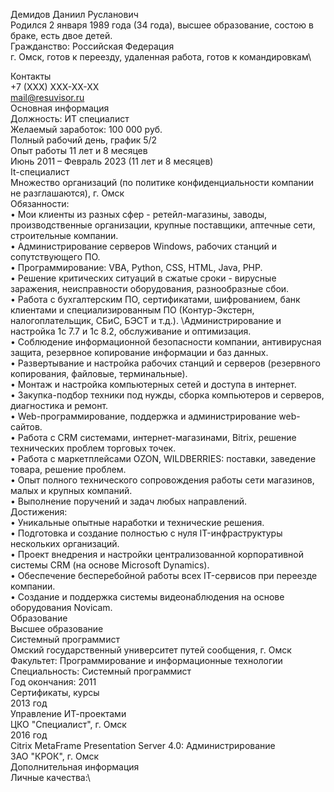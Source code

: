 Демидов Даниил Русланович\
Родился 2 января 1989 года (34 года), высшее образование, состою в браке, есть двое детей.\
Гражданство: Российская Федерация\
г. Омск, готов к переезду, удаленная работа, готов к командировкам\

Контакты\
+7 (ХХХ) ХХХ-ХХ-ХХ\
mail@resuvisor.ru\
Основная информация\
Должность: ИТ специалист\
Желаемый заработок: 100 000 руб.\
Полный рабочий день, график 5/2\
Опыт работы 11 лет и 8 месяцев\
Июнь 2011 – Февраль 2023 (11 лет и 8 месяцев)\
It-специалист\
Множество организаций (по политике конфиденциальности компании не разглашаются), г. Омск\
Обязанности:\
•	Мои клиенты из разных сфер - ретейл-магазины, заводы, производственные организации, крупные поставщики, аптечные сети, строительные компании.\
•	Администрирование серверов Windows, рабочих станций и сопутствующего ПО.\
•	Программирование: VBA, Python, CSS, HTML, Java, PHP.\
•	Решение критических ситуаций в сжатые сроки - вирусные заражения, неисправности оборудования, разнообразные сбои.\
•	Работа с бухгалтерским ПО, сертификатами, шифрованием, банк клиентами и специализированным ПО (Контур-Экстерн, налогоплательщик, СБиС, БЭСТ и т.д.). \Администрирование и настройка 1с 7.7 и 1с 8.2, обслуживание и оптимизация.\
•	Соблюдение информационной безопасности компании, антивирусная защита, резервное копирование информации и баз данных.\
•	Развертывание и настройка рабочих станций и серверов (резервного копирования, файловые, терминальные).\
•	Монтаж и настройка компьютерных сетей и доступа в интернет.\
•	Закупка-подбор техники под нужды, сборка компьютеров и серверов, диагностика и ремонт.\
•	Web-программирование, поддержка и администрирование web-сайтов.\
•	Работа с CRM системами, интернет-магазинами, Bitrix, решение технических проблем торговых точек. \
•	Работа с маркетплейсами OZON, WILDBERRIES: поставки, заведение товара, решение проблем.\
•	Опыт полного технического сопровождения работы сети магазинов, малых и крупных компаний.\
•	Выполнение поручений и задач любых направлений.\
Достижения:\
•	Уникальные опытные наработки и технические решения.\
•	Подготовка и создание полностью с нуля IT-инфраструктуры нескольких организаций.\
•	Проект внедрения и настройки централизованной корпоративной системы CRM (на основе Microsoft Dynamics).\
•	Обеспечение бесперебойной работы всех IT-сервисов при переезде компании.\
•	Создание и поддержка системы видеонаблюдения на основе оборудования Novicam.\
Образование\
Высшее образование\
Системный программист\
Омский государственный университет путей сообщения, г. Омск\
Факультет: Программирование и информационные технологии\
Специальность: Системный программист\
Год окончания: 2011\
Сертификаты, курсы\
2013 год\
Управление ИТ-проектами\
ЦКО "Специалист", г. Омск\
2016 год\
Citrix MetaFrame Presentation Server 4.0: Администрирование\
ЗАО "КРОК", г. Омск\
Дополнительная информация\
Личные качества:\
